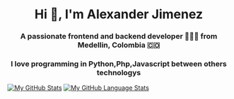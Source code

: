 

<h1 align="center">Hi 👋, I'm Alexander Jimenez</h1>
<h3 align="center">A passionate frontend and backend developer 👨🏻‍💻 from Medellin, Colombia 🇨🇴</h3>

<p align="center">
  <h3 align="center">I love programming in Python,Php,Javascript between others technologys</h3>
</p>


[![My GitHub Stats](https://github-readme-stats.vercel.app/api/?username=stevenhdz&count_private=true&theme=tokyonight&showicons=true)]()
[![My GitHub Language Stats](https://github-readme-stats.vercel.app/api/top-langs/?username=stevenhdz&langs_count=5&theme=tokyonight)]()
